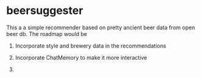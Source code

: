 # beersuggester

This a a simple recommender based on pretty ancient beer data from open beer db.  The roadmap would be

1. Incorporate style and brewery data in the recommendations
2. Incorporate ChatMemory to make it more interactive

3. 
